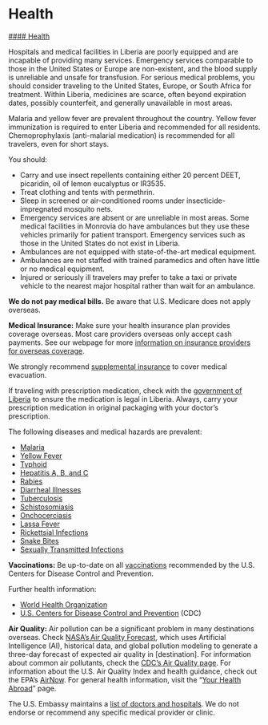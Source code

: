 # Health

[#### Health](javascript:void(0); "Health")

Hospitals and medical facilities in Liberia are poorly equipped and are incapable of providing many services. Emergency services comparable to those in the United States or Europe are non-existent, and the blood supply is unreliable and unsafe for transfusion. For serious medical problems, you should consider traveling to the United States, Europe, or South Africa for treatment. Within Liberia, medicines are scarce, often beyond expiration dates, possibly counterfeit, and generally unavailable in most areas.

Malaria and yellow fever are prevalent throughout the country. Yellow fever immunization is required to enter Liberia and recommended for all residents. Chemoprophylaxis (anti-malarial medication) is recommended for all travelers, even for short stays.

You should:

* Carry and use insect repellents containing either 20 percent DEET, picaridin, oil of lemon eucalyptus or IR3535.
* Treat clothing and tents with permethrin.
* Sleep in screened or air-conditioned rooms under insecticide-impregnated mosquito nets.
* Emergency services are absent or are unreliable in most areas. Some medical facilities in Monrovia do have ambulances but they use these vehicles primarily for patient transport. Emergency services such as those in the United States do not exist in Liberia.
* Ambulances are not equipped with state-of-the-art medical equipment.
* Ambulances are not staffed with trained paramedics and often have little or no medical equipment.
* Injured or seriously ill travelers may prefer to take a taxi or private vehicle to the nearest major hospital rather than wait for an ambulance.

**We do not pay medical bills.** Be aware that U.S. Medicare does not apply overseas.

**Medical Insurance:** Make sure your health insurance plan provides coverage overseas. Most care providers overseas only accept cash payments. See our webpage for more [information on insurance providers for overseas coverage](https://travel.state.gov/content/travel/en/international-travel/before-you-go/your-health-abroad/insurance-providers-overseas.html).

We strongly recommend [supplemental insurance](https://travel.state.gov/content/travel/en/international-travel/before-you-go/your-health-abroad/insurance-providers-overseas.html) to cover medical evacuation.

If traveling with prescription medication, check with the [government of Liberia](http://www.liberianembassyus.org/) to ensure the medication is legal in Liberia. Always, carry your prescription medication in original packaging with your doctor’s prescription.

The following diseases and medical hazards are prevalent:

* [Malaria](https://www.cdc.gov/malaria/travelers/)
* [Yellow Fever](https://wwwnc.cdc.gov/travel/diseases/yellow-fever)
* [Typhoid](https://wwwnc.cdc.gov/travel/diseases/typhoid)
* [Hepatitis A, B, and C](https://www.cdc.gov/hepatitis/hav/afaq.htm)
* [Rabies](https://wwwnc.cdc.gov/travel/yellowbook/2020/travel-related-infectious-diseases/rabies)
* [Diarrheal Illnesses](https://wwwnc.cdc.gov/travel/page/travelers-diarrhea)
* [Tuberculosis](https://wwwnc.cdc.gov/travel/yellowbook/2020/travel-related-infectious-diseases/tuberculosis)
* [Schistosomiasis](https://wwwnc.cdc.gov/travel/yellowbook/2020/travel-related-infectious-diseases/schistosomiasis)
* [Onchocerciasis](https://wwwnc.cdc.gov/travel/yellowbook/2020/travel-related-infectious-diseases/onchocerciasis-river-blindness)
* [Lassa Fever](https://www.cdc.gov/vhf/lassa/index.html)
* [Rickettsial Infections](https://wwwnc.cdc.gov/travel/yellowbook/2020/travel-related-infectious-diseases/rickettsial-including-spotted-fever-and-typhus-fever-rickettsioses-scrub-typhus-anaplasmosis-and-ehr)
* [Snake Bites](https://wwwnc.cdc.gov/travel/yellowbook/2020/noninfectious-health-risks/animal-bites-and-stings-zoonotic-exposures)
* [Sexually Transmitted Infections](https://wwwnc.cdc.gov/travel/yellowbook/2020/posttravel-evaluation/sexually-transmitted-infections)

**Vaccinations:** Be up-to-date on all [vaccinations](https://wwwnc.cdc.gov/travel/page/traveler-information-center) recommended by the U.S. Centers for Disease Control and Prevention.

Further health information:

* [World Health Organization](https://www.who.int/travel-advice)
* [U.S. Centers for Disease Control and Prevention](https://wwwnc.cdc.gov/travel/page/traveler-information-center) (CDC)

**Air Quality:** Air pollution can be a significant problem in many destinations overseas. Check [NASA’s Air Quality Forecast](https://aeronet.gsfc.nasa.gov/new_web/aqforecast), which uses Artificial Intelligence (AI), historical data, and global pollution modeling to generate a three-day forecast of expected air quality in [destination]. For information about common air pollutants, check the [CDC’s Air Quality page](https://www.cdc.gov/air-quality/pollutants/). For information about the U.S. Air Quality Index and health guidance, check out the EPA’s [AirNow](https://www.airnow.gov/aqi/aqi-basics/). For general health information, visit the “[Your Health Abroad](https://travel.state.gov/content/travel/en/international-travel/before-you-go/your-health-abroad.html)” page.

The U.S. Embassy maintains a [list of doctors and hospitals](https://lr.usembassy.gov/medical-assistance/). We do not endorse or recommend any specific medical provider or clinic.